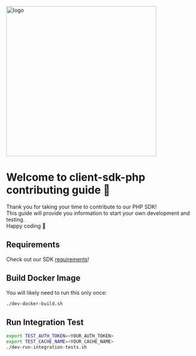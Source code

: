 <img src="https://docs.momentohq.com/img/logo.svg" alt="logo" width="400"/>

# Welcome to client-sdk-php contributing guide :wave:

Thank you for taking your time to contribute to our PHP SDK!
<br/>
This guide will provide you information to start your own development and testing.
<br/>
Happy coding :dancer:
<br/>

## Requirements

Check out our SDK [requirements](https://github.com/momentohq/client-sdk-php#requirements)!

## Build Docker Image

You will likely need to run this only once:

```bash
./dev-docker-build.sh
```

## Run Integration Test

```bash
export TEST_AUTH_TOKEN=<YOUR_AUTH_TOKEN>
export TEST_CACHE_NAME=<YOUR_CACHE_NAME>
./dev-run-integration-tests.sh
```
